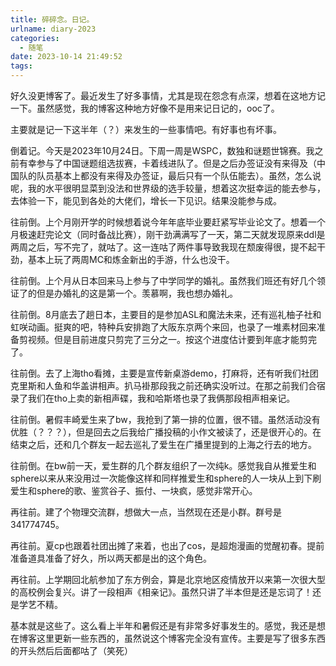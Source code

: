 ```yaml
---
title: 碎碎念。日记。
urlname: diary-2023
categories:
  - 随笔
date: 2023-10-14 21:49:52
tags:
---
```



好久没更博客了。最近发生了好多事情，尤其是现在怨念有点深，想着在这地方记一下。虽然感觉，我的博客这种地方好像不是用来记日记的，ooc了。

主要就是记一下这半年（？）来发生的一些事情吧。有好事也有坏事。

倒着记。今天是2023年10月24日。下周一周是WSPC，数独和谜题世锦赛。我之前有幸参与了中国谜题组选拔赛，卡着线进队了。但是之后办签证没有来得及（中国队的队员基本上都没有来得及办签证，最后只有一个队伍能去）。虽然，怎么说呢，我的水平很明显菜到没法和世界级的选手较量，想着这次挺幸运的能去参与，去体验一下，能见到各处的大佬们，增长一下见识。结果没能参与成。

往前倒。上个月刚开学的时候想着说今年年底毕业要赶紧写毕业论文了。想着一个月极速赶完论文（同时备战比赛），刚干劲满满写了一天，第二天就发现原来ddl是两周之后，写不完了，就咕了。这一连咕了两件事导致我现在颓废得很，提不起干劲，基本上玩了两周MC和炼金新出的手游，什么也没干。

<!-- more -->

往前倒。上个月从日本回来马上参与了中学同学的婚礼。虽然我们班还有好几个领证了的但是办婚礼的这是第一个。羡慕啊，我也想办婚礼。

往前倒。8月底去了趟日本，主要目的是参加ASL和魔法未来，还有巡礼柚子社和虹咲动画。挺爽的吧，特种兵安排跑了大阪东京两个来回，也录了一堆素材回来准备剪视频。但是目前进度只剪完了三分之一。按这个进度估计要到年底才能剪完了。

往前倒。去了上海tho看摊，主要是宣传新桌游demo，打麻将，还有听我们社团克里斯和人鱼和华盖讲相声。扒马褂那段我之前还确实没听过。在那之前我们合宿录了我们在tho上卖的新相声碟，我和哈斯塔也录了我俩那段相声相亲记。

往前倒。暑假丰崎爱生来了bw，我抢到了第一排的位置，很不错。虽然活动没有优胜（？？？），但是回去之后我给广播投稿的小作文被读了，还是很开心的。在结束之后，还和几个群友一起去巡礼了爱生在广播里提到的上海之行去的地方。

往前倒。在bw前一天，爱生群的几个群友组织了一次纯k。感觉我自从推爱生和sphere以来从来没用过一次能像这样和同样推爱生和sphere的人一块从上到下刷爱生和sphere的歌、鉴赏谷子、振付、一块疯，感觉非常开心。

再往前。建了个物理交流群，想做大一点，当然现在还是小群。群号是341774745。

再往前。夏cp也跟着社团出摊了来着，也出了cos，是超炮漫画的觉醒初春。提前准备道具准备了好久，所以两天都是出的这个角色。

再往前。上学期回北航参加了东方例会，算是北京地区疫情放开以来第一次很大型的高校例会复兴。讲了一段相声《相亲记》。虽然只讲了半本但是还是忘词了！还是学艺不精。

基本就是这些了。这么看上半年和暑假还是有非常多好事发生的。感觉，我还是想在博客这里更新一些东西的，虽然说这个博客完全没有宣传。主要是写了很多东西的开头然后后面都咕了（笑死）
